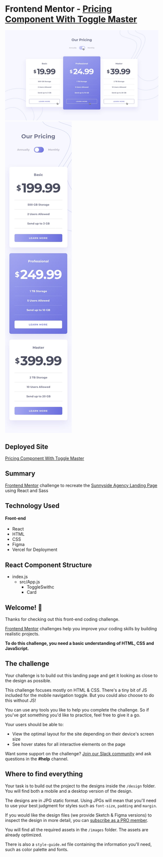 # Frontend Mentor - [Pricing Component With Toggle Master](https://www.frontendmentor.io/solutions/pricingcomponentwithtogglemasterreact-awfgkCIdPQ)

![Design preview for the Desktop Pricing Component With Toggle Master coding challenge](./src/Design/Desktop.jpg)
![Design preview for the Mobile Pricing Component With Toggle Master coding challenge](./src/Design/Mobile.jpg)


## Deployed Site
[Pricing Component With Toggle Master](https://pricing-component-with-toggle-master-react.vercel.app/)

## Summary

[Frontend Mentor](https://www.frontendmentor.io) challenge to recreate the [Sunnyside Agency Landing Page](https://www.frontendmentor.io/challenges/sunnyside-agency-landing-page-7yVs3B6ef) using React and Sass


## Technology Used
#### Front-end
- React
- HTML
- CSS
- Figma
- Vercel for Deployment

## React Component Structure
- index.js
    - src/App.js
        - ToggleSwithc
        - Card




## Welcome! 👋

Thanks for checking out this front-end coding challenge.

[Frontend Mentor](https://www.frontendmentor.io) challenges help you improve your coding skills by building realistic projects.

**To do this challenge, you need a basic understanding of HTML, CSS and JavaScript.**

## The challenge

Your challenge is to build out this landing page and get it looking as close to the design as possible.

This challenge focuses mostly on HTML & CSS. There's a tiny bit of JS included for the mobile navigation toggle. But you could also choose to do this without JS!

You can use any tools you like to help you complete the challenge. So if you've got something you'd like to practice, feel free to give it a go.

Your users should be able to:

- View the optimal layout for the site depending on their device's screen size
- See hover states for all interactive elements on the page

Want some support on the challenge? [Join our Slack community](https://www.frontendmentor.io/slack) and ask questions in the **#help** channel.

## Where to find everything

Your task is to build out the project to the designs inside the `/design` folder. You will find both a mobile and a desktop version of the design.

The designs are in JPG static format. Using JPGs will mean that you'll need to use your best judgment for styles such as `font-size`, `padding` and `margin`.

If you would like the design files (we provide Sketch & Figma versions) to inspect the design in more detail, you can [subscribe as a PRO member](https://www.frontendmentor.io/pro).

You will find all the required assets in the `/images` folder. The assets are already optimized.

There is also a `style-guide.md` file containing the information you'll need, such as color palette and fonts.